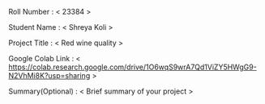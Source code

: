 Roll Number       :   < 23384 >

Student Name      :   < Shreya Koli >

Project Title     :   < Red wine quality >

Google Colab Link :   < https://colab.research.google.com/drive/1O6wqS9wrA7Qd1ViZY5HWgG9-N2VhMi8K?usp=sharing >

Summary(Optional) :   < Brief summary of your project >
